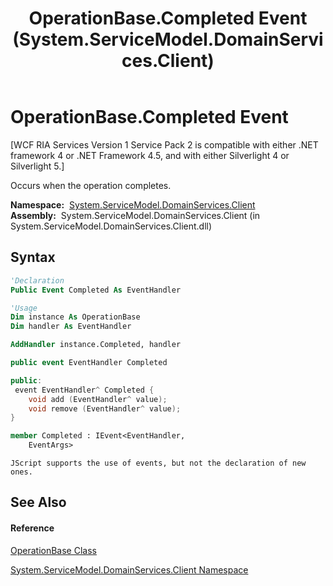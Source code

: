 ﻿---
title: OperationBase.Completed Event (System.ServiceModel.DomainServices.Client)
TOCTitle: Completed Event
ms:assetid: E:System.ServiceModel.DomainServices.Client.OperationBase.Completed
ms:mtpsurl: https://msdn.microsoft.com/en-us/library/system.servicemodel.domainservices.client.operationbase.completed(v=VS.91)
ms:contentKeyID: 28755511
ms.date: 01/27/2012
mtps_version: v=VS.91
f1_keywords:
- System.ServiceModel.DomainServices.Client.OperationBase.Completed
dev_langs:
- CSharp
- JScript
- VB
- FSharp
- c++
api_location:
- System.ServiceModel.DomainServices.Client.dll
api_name:
- System.ServiceModel.DomainServices.Client.OperationBase.add_Completed
- System.ServiceModel.DomainServices.Client.OperationBase.Completed
- System.ServiceModel.DomainServices.Client.OperationBase.remove_Completed
api_type:
- Managed
topic_type:
- apiref
- kbSyntax
product_family_name: VS
ROBOTS: INDEX,FOLLOW
---

# OperationBase.Completed Event

\[WCF RIA Services Version 1 Service Pack 2 is compatible with either .NET framework 4 or .NET Framework 4.5, and with either Silverlight 4 or Silverlight 5.\]

Occurs when the operation completes.

**Namespace:**  [System.ServiceModel.DomainServices.Client](ff422479\(v=vs.91\).md)  
**Assembly:**  System.ServiceModel.DomainServices.Client (in System.ServiceModel.DomainServices.Client.dll)

## Syntax

``` vb
'Declaration
Public Event Completed As EventHandler
```

``` vb
'Usage
Dim instance As OperationBase
Dim handler As EventHandler

AddHandler instance.Completed, handler
```

``` csharp
public event EventHandler Completed
```

``` c++
public:
 event EventHandler^ Completed {
    void add (EventHandler^ value);
    void remove (EventHandler^ value);
}
```

``` fsharp
member Completed : IEvent<EventHandler,
    EventArgs>
```

``` jscript
JScript supports the use of events, but not the declaration of new ones.
```

## See Also

#### Reference

[OperationBase Class](ff422405\(v=vs.91\).md)

[System.ServiceModel.DomainServices.Client Namespace](ff422479\(v=vs.91\).md)

